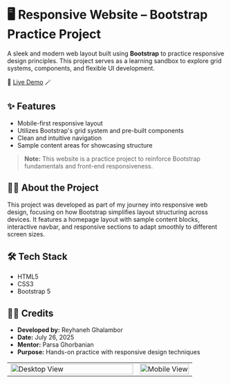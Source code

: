 # 🖥️ Responsive Website – Bootstrap Practice Project

A sleek and modern web layout built using **Bootstrap** to practice responsive design principles. This project serves as a learning sandbox to explore grid systems, components, and flexible UI development.

🔗 [Live Demo](https://darling-selkie-6b97da.netlify.app/) 🪄

## ✨ Features
- Mobile-first responsive layout
- Utilizes Bootstrap's grid system and pre-built components
- Clean and intuitive navigation
- Sample content areas for showcasing structure

> **Note:** This website is a practice project to reinforce Bootstrap fundamentals and front-end responsiveness.

## 👩‍💻 About the Project
This project was developed as part of my journey into responsive web design, focusing on how Bootstrap simplifies layout structuring across devices. It features a homepage layout with sample content blocks, interactive navbar, and responsive sections to adapt smoothly to different screen sizes.

## 🛠️ Tech Stack
- HTML5
- CSS3
- Bootstrap 5

## 🧑‍🎨 Credits
- **Developed by:** Reyhaneh Ghalambor  
- **Date:** July 26, 2025  
- **Mentor:** Parsa Ghorbanian  
- **Purpose:** Hands-on practice with responsive design techniques
  
<table>
  <tr>
    <td width="70%" valign="top">
      <img src="https://github.com/user-attachments/assets/8ceabc89-b4da-4495-9ccd-e34277b40846" alt="Desktop View" width="100%" />
    </td>
    <td width="30%" valign="top">
      <img src="https://github.com/user-attachments/assets/ab174c9b-2cac-4ca4-a82a-48ed5621e535" alt="Mobile View" width="100%" />
    </td>


  </tr>
</table>

